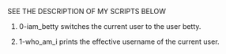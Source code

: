 SEE THE DESCRIPTION OF MY SCRIPTS BELOW

1. 0-iam_betty switches the current user to the user betty.

2. 1-who_am_i prints the effective username of the current user.
